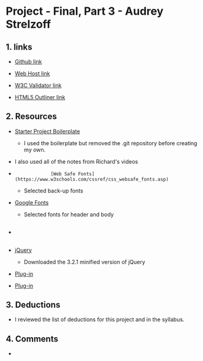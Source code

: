 # Project - Final, Part 3 - Audrey Strelzoff

## 1. links

* [Github link]()

* [Web Host link]()

* [W3C Validator link]()

* [HTML5 Outliner link]()


## 2. Resources

* [Starter Project Boilerplate](https://github.com/richardkalehoff/UF-starter-project)
    - I used the boilerplate but removed the .git repository before creating my own.


* I also used all of the notes from Richard's videos


*                  [Web Safe Fonts](https://www.w3schools.com/cssref/css_websafe_fonts.asp)
    - Selected back-up fonts


* [Google Fonts]()
    - Selected fonts for header and body


* []()
    -


* [jQuery](https://jquery.com/download/)
    - Downloaded the 3.2.1 minified version of jQuery




* [ Plug-in]()

* [ Plug-in]()



## 3. Deductions
* I reviewed the list of deductions for this project and in the syllabus.

## 4. Comments
*
